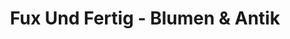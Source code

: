 ---
title: "Fux Und Fertig - Blumen & Antik"
url: /dresden/fux-und-fertig-blumen-und-antik/
shop: Kleidung
---
